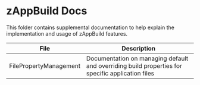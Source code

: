 # zAppBuild Docs

This folder contains supplemental documentation to help explain the implementation and usage of zAppBuild features.

|File|Description|
|-|-|
|FilePropertyManagement|Documentation on managing default and overriding build properties for specific application files|
